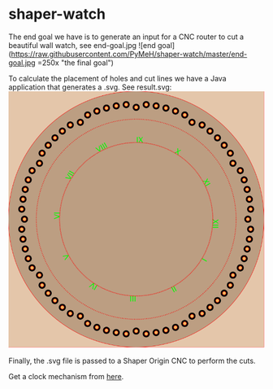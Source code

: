 # shaper-watch
The end goal we have is to generate an input for a CNC router to cut a beautiful wall watch, see end-goal.jpg
![end goal](https://raw.githubusercontent.com/PyMeH/shaper-watch/master/end-goal.jpg =250x "the final goal")

To calculate the placement of holes and cut lines we have a Java application that generates a .svg.
See result.svg:
![result](https://raw.githubusercontent.com/PyMeH/shaper-watch/master/result.svg "the output of the App")

Finally, the .svg file is passed to a Shaper Origin CNC to perform the cuts.


Get a clock mechanism from [here](http://tpetrov.com/search.php?maincat=АКСЕСОАРИ&subcat=ЧАСОВНИЦИ%2C+ТЕРМОМЕТРИ&cat=ЧАСОВНИКОВИ+МЕХАНИЗМИ).
